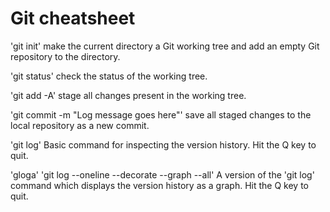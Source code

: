 # Git cheatsheet

'git init'
make the current directory a Git working tree and add an empty Git repository to the directory.

'git status'
check the status of the working tree.

'git add -A'
stage all changes present in the working tree.

'git commit -m "Log message goes here"'
save all staged changes to the local repository as a new commit.

'git log'
Basic command for inspecting the version history. Hit the Q key to quit.

'gloga'
'git log --oneline --decorate --graph --all'
A version of the 'git log' command which displays the version history as a graph. Hit the Q key to quit.
